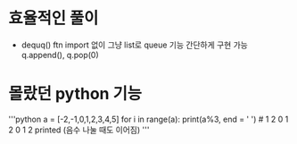 # 효율적인 풀이
- dequq() ftn import 없이 그냥 list로 queue 기능 간단하게 구현 가능
q.append(), q.pop(0)
# 몰랐던 python 기능
'''python
a = [-2,-1,0,1,2,3,4,5]
for i in range(a):
    print(a%3, end = ' ') # 1 2 0 1 2 0 1 2 printed (음수 나눌 때도 이어짐)
'''